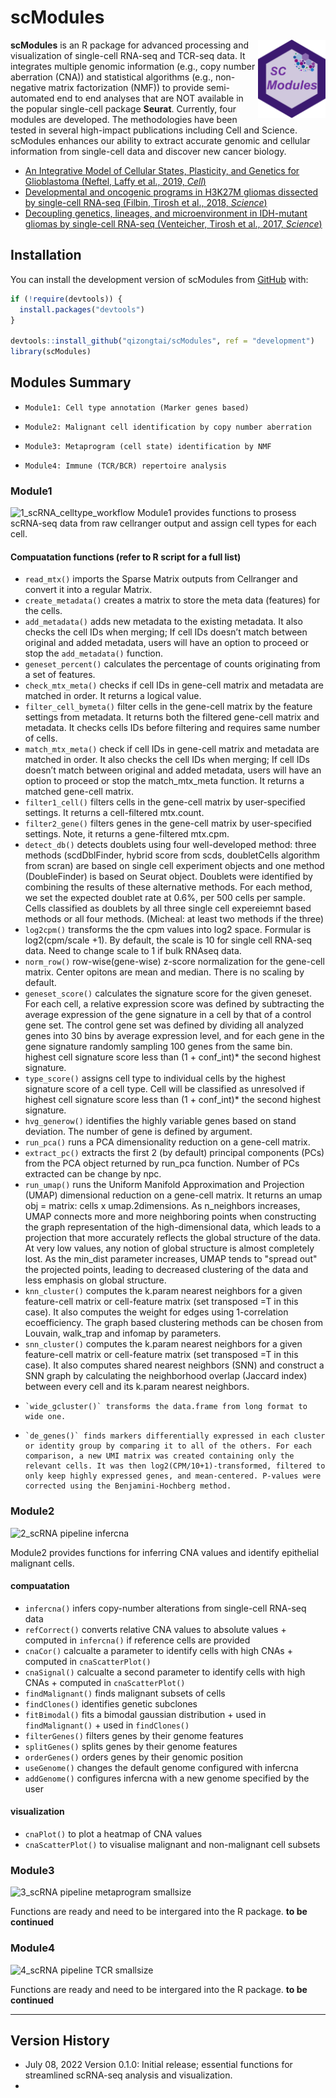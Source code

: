 
<!-- README.md is generated from README.Rmd. Please edit that file -->

# scModules

<img align="right" width="108" height="125" src="man/figures/scModules1.png">

<!-- badges: start -->
<!-- badges: end -->

**scModules** is an R package for advanced processing and visualization
of single-cell RNA-seq and TCR-seq data. It integrates multiple genomic
information (e.g., copy number aberration (CNA)) and statistical
algorithms (e.g., non-negative matrix factorization (NMF)) to provide
semi-automated end to end analyses that are NOT available in the popular
single-cell package **Seurat**. Currently, four modules are developed.
The methodologies have been tested in several high-impact publications
including Cell and Science. scModules enhances our ability to extract
accurate genomic and cellular information from single-cell data and
discover new cancer biology.

-   [An Integrative Model of Cellular States, Plasticity, and Genetics
    for Glioblastoma (Neftel, Laffy et al., 2019,
    *Cell*)](https://doi.org/10.1016/j.cell.2019.06.024)
-   [Developmental and oncogenic programs in H3K27M gliomas dissected by
    single-cell RNA-seq (Filbin, Tirosh et al., 2018,
    *Science*)](https://doi.org/10.1126/science.aao4750)
-   [Decoupling genetics, lineages, and microenvironment in IDH-mutant
    gliomas by single-cell RNA-seq (Venteicher, Tirosh et al., 2017,
    *Science*)](https://doi.org/10.1126/science.aai8478)

## Installation

You can install the development version of scModules from
[GitHub](https://github.com/) with:

``` r
if (!require(devtools)) {
  install.packages("devtools")
}

devtools::install_github("qizongtai/scModules", ref = "development")
library(scModules)
```

## Modules Summary

-   `Module1: Cell type annotation (Marker genes based)`

-   `Module2: Malignant cell identification by copy number aberration`

-   `Module3: Metaprogram (cell state) identification by NMF`

-   `Module4: Immune (TCR/BCR) repertoire analysis`

### Module1

![1_scRNA_celltype_workflow](https://user-images.githubusercontent.com/33009124/177924123-b77d89d4-fc91-4673-8ca3-1823942e7d36.PNG)
Module1 provides functions to prosess scRNA-seq data from raw cellranger output and assign cell types for each cell.

#### Compuatation functions (refer to R script for a full list)
-   `read_mtx()` imports the Sparse Matrix outputs from Cellranger and convert it into a regular Matrix. 
-   `create_metadata()` creates a matrix to store the meta data (features) for the cells. 
-   `add_metadata()` adds new metadata to the existing metadata. It also checks the cell IDs when merging; If cell IDs doesn’t match between original and added metadata, users will have an option to proceed or stop the `add_metadata()` function.
-   `geneset_percent()` calculates the percentage of counts originating from a set of features.
-   `check_mtx_meta()` checks if cell IDs in gene-cell matrix and metadata are matched in order. It returns a logical value.
-   `filter_cell_bymeta()` filter cells in the gene-cell matrix by the feature settings from metadata. It returns both the filtered gene-cell matrix and metadata. It checks cells IDs before filtering and requires same number of cells.
-   `match_mtx_meta()` check if cell IDs in gene-cell matrix and metadata are matched in order. It also checks the cell IDs when merging; If cell IDs doesn’t match between original and added metadata, users will have an option to proceed or stop the match_mtx_meta function. It returns a matched gene-cell matrix. 
-   `filter1_cell()` filters cells in the gene-cell matrix by user-specified settings. It returns a cell-filtered mtx.count. 
-   `filter2_gene()` filters genes in the gene-cell matrix by user-specified settings. Note, it returns a gene-filtered mtx.cpm. 
-   `detect_db()` detects doublets using four well-developed method: three methods (scdDblFinder, hybrid score from scds, doubletCells algorithm from scran) are based on single cell experiment objects and one method (DoubleFinder) is based on Seurat object. Doublets were identified by combining the results of these alternative methods. For each method, we set the expected doublet rate at 0.6%, per 500 cells per sample. Cells classified as doublets by all three single cell expereiemnt based methods or all four methods. (Micheal: at least two methods if the three) 
-   `log2cpm()` transforms the the cpm values into log2 space. Formular is log2(cpm/scale +1). By default, the scale is 10 for single cell RNA-seq data. Need to change scale to 1 if bulk RNAseq data.
-   `norm_row()` row-wise(gene-wise) z-score normalization for the gene-cell matrix. Center opitons are mean and median. There is no scaling by default. 
-   `geneset_score()` calculates the signature score for the given geneset. For each cell, a relative expression score was defined by subtracting the average expression of the gene signature in a cell by that of a control gene set. The control gene set was defined by dividing all analyzed genes into 30 bins by average expression level, and for each gene in the gene signature randomly sampling 100 genes from the same bin. highest cell signature score less than (1 + conf_int)* the second highest signature.
-   `type_score()` assigns cell type to individual cells by the highest signature score of a cell type. Cell will be classified as unresolved if highest cell signature score less than (1 + conf_int)* the second highest signature.
-   `hvg_generow()` identifies the highly variable genes based on stand deviation. The number of gene is defined by <top> argument.
-   `run_pca()` runs a PCA dimensionality reduction on a gene-cell matrix.
-   `extract_pc()` extracts the first 2 (by default) principal components (PCs) from the PCA object returned by run_pca function. Number of PCs extracted can be change by npc. 
-    `run_umap()` runs the Uniform Manifold Approximation and Projection (UMAP) dimensional reduction on a gene-cell matrix. It returns an umap obj = matrix: cells x umap.2dimensions. As n_neighbors increases, UMAP connects more and more neighboring points when constructing the graph representation of the high-dimensional data, which leads to a projection that more accurately reflects the global structure of the data. At very low values, any notion of global structure is almost completely lost. As the min_dist parameter increases, UMAP tends to "spread out" the projected points, leading to decreased clustering of the data and less emphasis on global structure. 
-    `knn_cluster()` computes the k.param nearest neighbors for a given feature-cell matrix or cell-feature matrix (set transposed =T in this case). It also computes the weight for edges using 1-correlation ecoefficiency. The graph based clustering methods can be chosen from Louvain, walk_trap and infomap by <method> parameters. 
-    `snn_cluster()` computes the k.param nearest neighbors for a given feature-cell matrix or cell-feature matrix (set transposed =T in this case). It also computes shared nearest neighbors (SNN) and construct a SNN graph by calculating the neighborhood overlap (Jaccard index) between every cell and its k.param nearest neighbors. 
-     `wide_gcluster()` transforms the data.frame from long format to wide one.
-     `de_genes()` finds markers differentially expressed in each cluster or identity group by comparing it to all of the others. For each comparison, a new UMI matrix was created containing only the relevant cells. It was then log2(CPM/10+1)-transformed, filtered to only keep highly expressed genes, and mean-centered. P-values were corrected using the Benjamini-Hochberg method.


### Module2

![2_scRNA pipeline
infercna](https://user-images.githubusercontent.com/33009124/177924157-cda90bf3-4953-4c3f-9ab5-7ba03c6222c9.PNG)

Module2 provides functions for inferring CNA values and identify epithelial malignant cells. 

#### compuatation
-   `infercna()` infers copy-number alterations from single-cell RNA-seq data
-   `refCorrect()` converts relative CNA values to absolute values + computed in `infercna()` if reference cells are provided
-   `cnaCor()` calcualte a parameter to identify cells with high CNAs + computed in `cnaScatterPlot()`
-   `cnaSignal()` calcualte a second parameter to identify cells with high CNAs + computed in `cnaScatterPlot()`
-   `findMalignant()` finds malignant subsets of cells
-   `findClones()` identifies genetic subclones
-   `fitBimodal()` fits a bimodal gaussian distribution + used in `findMalignant()` + used in `findClones()`
-   `filterGenes()` filters genes by their genome features
-   `splitGenes()` splits genes by their genome features
-   `orderGenes()` orders genes by their genomic position
-   `useGenome()` changes the default genome configured with infercna
-   `addGenome()` configures infercna with a new genome specified by the user

#### visualization
-   `cnaPlot()` to plot a heatmap of CNA values
-   `cnaScatterPlot()` to visualise malignant and non-malignant cell subsets

### Module3
![3_scRNA pipeline metaprogram smallsize](https://user-images.githubusercontent.com/33009124/180667067-7097aff1-3782-4642-90a0-8439492c6572.PNG)

Functions are ready and need to be intergared into the R package. **to be continued**

### Module4
![4_scRNA pipeline TCR smallsize](https://user-images.githubusercontent.com/33009124/180667079-f04ac2ca-90fd-43a0-803a-1b58e7f0c1de.PNG)

Functions are ready and need to be intergared into the R package. **to be continued**

------------------------------------------------------------------------

## Version History

-   July 08, 2022 Version 0.1.0: Initial release; essential functions
    for streamlined scRNA-seq analysis and visualization.
-
